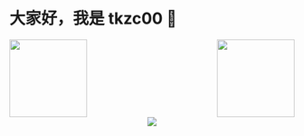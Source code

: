 # 大家好，我是 tkzc00 👋

<div style="display:flex;">
<img align="" height="137px" style="flex:1;" src="https://github-readme-stats.vercel.app/api?username=zktkzc&hide_title=true&hide_border=true&show_icons=true&include_all_commits=true&line_height=21&locale=cn" />
<img align="" height="137px" style="" src="https://github-readme-stats.vercel.app/api/top-langs/?username=zktkzc&hide_title=true&hide_border=true&layout=compact&locale=cn" />
</div>

<div align="center"> <img src="https://github-readme-streak-stats.herokuapp.com/?user=zktkzc" /> </div>
